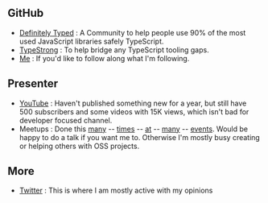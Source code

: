 

## GitHub
* [Definitely Typed](https://github.com/DefinitelyTyped/) : A Community to help people use 90% of the most used JavaScript libraries safely TypeScript.
* [TypeStrong](https://github.com/TypeStrong) : To help bridge any TypeScript tooling gaps.
* [Me](https://github.com/basarat) : If you'd like to follow along what I'm following.



## Presenter
* [YouTube](http://youtube.com/basaratali) : Haven't published something new for a year, but still have 500 subscribers and some videos with 15K views, which isn't bad for developer focused channel.
* Meetups : Done this [many](http://www.meetup.com/Melbourne-ALT-NET/events/115068682/) -- [times](http://www.meetup.com/Melbourne-ALT-NET/events/123024172/) -- [at](http://www.meetup.com/Melbourne-ALT-NET/events/105244942/) -- [many](http://lanyrd.com/2015/decompressau/) -- [events](http://www.meetup.com/AngularJS-Melbourne/events/221359461/). Would be happy to do a talk if you want me to. Otherwise I'm mostly busy creating or helping others with OSS projects.

## More
* [Twitter](http://twitter.com/basarat) : This is where I am mostly active with my opinions
